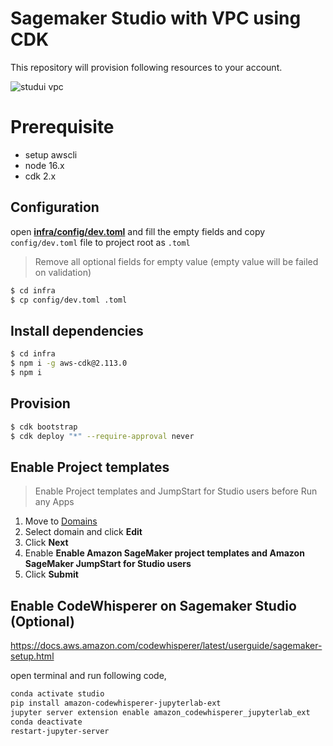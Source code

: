 # Sagemaker Studio with VPC using CDK

This repository will provision following resources to your account.

<img src="https://docs.aws.amazon.com/images/sagemaker/latest/dg/images/studio/studio-vpc-private.png" alt="studui vpc" />

# Prerequisite

- setup awscli
- node 16.x
- cdk 2.x

## Configuration

open [**infra/config/dev.toml**](/infra/config/dev.toml) and fill the empty fields
and copy `config/dev.toml` file to project root as `.toml`

> Remove all optional fields for empty value (empty value will be failed on validation)

```bash
$ cd infra
$ cp config/dev.toml .toml
```

## Install dependencies

```bash
$ cd infra
$ npm i -g aws-cdk@2.113.0
$ npm i
```

## Provision

```bash
$ cdk bootstrap
$ cdk deploy "*" --require-approval never
```

## Enable Project templates

> Enable Project templates and JumpStart for Studio users before Run any Apps

1. Move to [Domains](https://ap-northeast-2.console.aws.amazon.com/sagemaker/home?region=ap-northeast-2#/studio)
2. Select domain and click **Edit**
3. Click **Next**
4. Enable **Enable Amazon SageMaker project templates and Amazon SageMaker JumpStart for Studio users**
5. Click **Submit**

## Enable CodeWhisperer on Sagemaker Studio (Optional)

https://docs.aws.amazon.com/codewhisperer/latest/userguide/sagemaker-setup.html

open terminal and run following code,

```bash
conda activate studio
pip install amazon-codewhisperer-jupyterlab-ext
jupyter server extension enable amazon_codewhisperer_jupyterlab_ext
conda deactivate
restart-jupyter-server
```
